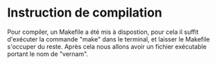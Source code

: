 <h1> Instruction de compilation </h1>

Pour compiler, un Makefile a été mis à dispostion, pour cela il suffit d'exécuter la commande "make" dans le terminal, et laisser le Makefile s'occuper du reste. Après cela nous allons avoir un fichier exécutable portant le nom de "vernam".